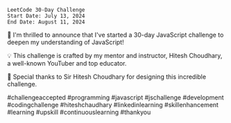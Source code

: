     LeetCode 30-Day Challenge
    Start Date: July 13, 2024
    End Date: August 11, 2024



🎯 I'm thrilled to announce that I've started a 30-day JavaScript challenge to deepen my understanding of JavaScript!

💡 This challenge is crafted by my mentor and instructor, Hitesh Choudhary, a well-known YouTuber and top educator.

🙏 Special thanks to Sir Hitesh Choudhary for designing this incredible challenge.

#challengeaccepted #programming #javascript #jschallenge #development #codingchallenge #hiteshchaudhary #linkedinlearning #skillenhancement #learning #upskill #continuouslearning #thankyou
